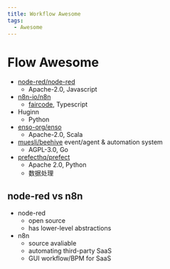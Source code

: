 ```yaml
---
title: Workflow Awesome
tags:
  - Awesome
---
```


# Flow Awesome

- [node-red/node-red](https://github.com/node-red/node-red)
  - Apache-2.0, Javascript
- [n8n-io/n8n](https://github.com/n8n-io/n8n)
  - [faircode](http://faircode.io/), Typescript
- Huginn
  - Python
- [enso-org/enso](https://github.com/enso-org/enso)
  - Apache-2.0, Scala
- [muesli/beehive](https://github.com/muesli/beehive)
  event/agent & automation system
  - AGPL-3.0, Go
- [prefecthq/prefect](https://github.com/prefecthq/prefect)
  - Apache 2.0, Python
  - 数据处理

## node-red vs n8n

- node-red
  - open source
  - has lower-level abstractions
- n8n
  - source avaliable
  - automating third-party SaaS
  - GUI workflow/BPM for SaaS
